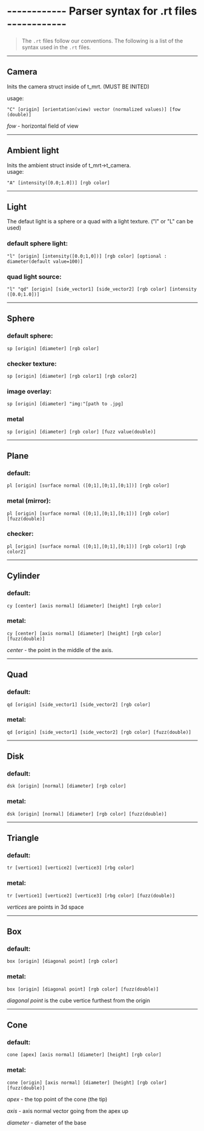 #  ------------ Parser syntax for .rt files ------------

> The `.rt` files follow our conventions. The following is a list of the syntax used in the `.rt` files.

-----
## Camera
Inits the camera struct inside of t_mrt.	(MUST BE INITED)

usage:
```
"C" [origin] [orientation(view) vector (normalized values)] [fow (double)]
```
*fow* - horizontal field of view

-----
## Ambient light
Inits the ambient struct inside of t_mrt->t_camera.  
usage:
```
"A" [intensity([0.0;1.0])] [rgb color]
```
-----
## Light

The defaut light is a sphere or a quad with a light texture. ("l" or "L" can be used)

### default sphere light:
```
"l" [origin] [intensity([0.0;1,0])] [rgb color] [optional : diameter(default value=100)]
```

### quad light source:
``` 
"l" "qd" [origin] [side_vector1] [side_vector2] [rgb color] [intensity ([0.0;1.0])]
```
-----
## Sphere
###  default sphere:
```
sp [origin] [diameter] [rgb color]
```
### checker texture:
```
sp [origin] [diameter] [rgb color1] [rgb color2]
```
### image overlay:
```
sp [origin] [diameter] "img:"[path to .jpg]
```
### metal
```
sp [origin] [diameter] [rgb color] [fuzz value(double)]
```
-----
## Plane
### default:
```
pl [origin] [surface normal ([0;1],[0;1],[0;1])] [rgb color]
```
### metal (mirror):
```
pl [origin] [surface normal ([0;1],[0;1],[0;1])] [rgb color] [fuzz(double)]
```
### checker:
```
pl [origin] [surface normal ([0;1],[0;1],[0;1])] [rgb color1] [rgb color2]
```
-----
## Cylinder
### default:
```
cy [center] [axis normal] [diameter] [height] [rgb color]
```
### metal:
```
cy [center] [axis normal] [diameter] [height] [rgb color] [fuzz(double)]
```
*center* - the point in the middle of the axis.

-----
## Quad
### default:
```
qd [origin] [side_vector1] [side_vector2] [rgb color]
```
### metal:
```
qd [origin] [side_vector1] [side_vector2] [rgb color] [fuzz(double)]
```
-----
## Disk
### default:
```
dsk [origin] [normal] [diameter] [rgb color]
```
### metal:
```
dsk [origin] [normal] [diameter] [rgb color] [fuzz(double)]
```
-----
## Triangle
### default:
```
tr [vertice1] [vertice2] [vertice3] [rbg color]
```
### metal:
```
tr [vertice1] [vertice2] [vertice3] [rbg color] [fuzz(double)]
```
*vertices* are points in 3d space

-----
## Box
### default:
```
box [origin] [diagonal point] [rgb color]
```
### metal:
```
box [origin] [diagonal point] [rgb color] [fuzz(double)]
```
*diagonal point* is the cube vertice furthest from the origin

---
## Cone
### default:
```
cone [apex] [axis normal] [diameter] [height] [rgb color]
```
### metal:
```
cone [origin] [axis normal] [diameter] [height] [rgb color] [fuzz(double)]
```

*apex* - the top point of the cone (the tip)

*axis* - axis normal vector going from the apex up

*diameter* - diameter of the base

